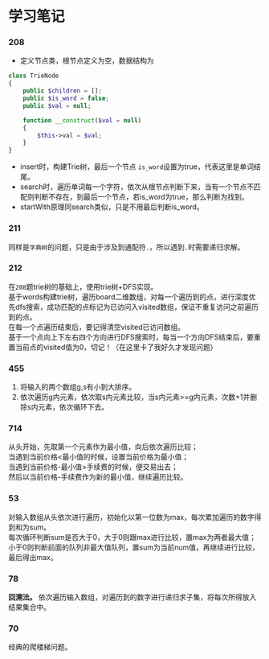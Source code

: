 # 学习笔记

### 208
- 定义节点类，根节点定义为空，数据结构为 
```php
class TrieNode
{
    public $children = [];
    public $is_word = false;
    public $val = null;

    function __construct($val = null)
    {
        $this->val = $val;
    }
}
```
- insert时，构建Trie树，最后一个节点 `is_word`设置为true，代表这里是单词结尾。
- search时，遍历单词每一个字符，依次从根节点判断下来，当有一个节点不匹配则判断不存在，到最后一个节点，若is_word为true，那么判断为找到。
- startWith原理同search类似，只是不用最后判断is_word。


### 211
同样是`字典树`的问题，只是由于涉及到通配符`.`，所以遇到`.`时需要递归求解。

### 212 
在`208`题trie树的基础上，使用trie树+DFS实现。  
基于words构建trie树，遍历board二维数组，对每一个遍历到的点，进行深度优先dfs搜索，成功匹配的点标记为已访问入visited数组，保证不重复访问之前遍历到的点。  
在每一个点遍历结束后，要记得清空visited已访问数组。  
基于一个点向上下左右四个方向进行DFS搜索时，每当一个方向DFS结束后，要重置当前点的visited值为0，切记！（在这里卡了我好久才发现问题）

### 455
1. 将输入的两个数组g,s有小到大排序。
2. 依次遍历g内元素，依次取s内元素比较，当s内元素>=g内元素，次数+1并删除s内元素，依次循环下去。

### 714
从头开始，先取第一个元素作为最小值，向后依次遍历比较；  
当遇到当前价格<最小值的时候，设置当前价格为最小值；  
当遇到当前价格-最小值>手续费的时候，便交易出去；  
然后以当前价格-手续费作为新的最小值，继续遍历比较。

### 53
对输入数组从头依次进行遍历，初始化以第一位数为max，每次累加遍历的数字得到和为sum。  
每次循环判断sum是否大于0，大于0则跟max进行比较，置max为两者最大值；小于0则判断前面的队列非最大值队列，置sum为当前num值，再继续进行比较，最后得出max。

### 78
**回溯法。**
依次遍历输入数组，对遍历到的数字进行递归求子集，将每次所得放入结果集合中。  

### 70
经典的爬楼梯问题。

